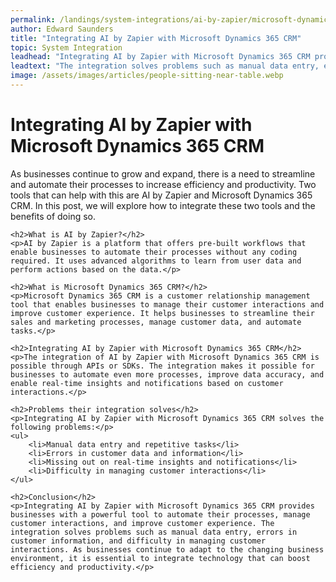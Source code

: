 ```yaml
---
permalink: /landings/system-integrations/ai-by-zapier/microsoft-dynamics-365-crm
author: Edward Saunders
title: "Integrating AI by Zapier with Microsoft Dynamics 365 CRM"
topic: System Integration
leadhead: "Integrating AI by Zapier with Microsoft Dynamics 365 CRM provides businesses with a powerful tool to automate their processes, manage customer interactions, and improve customer experience"
leadtext: "The integration solves problems such as manual data entry, errors in customer information, and difficulty in managing customer interactions. As businesses continue to adapt to the changing business environment, it is essential to integrate technology that can boost efficiency and productivity."
image: /assets/images/articles/people-sitting-near-table.webp
---
```

<div class="arttext">	<h1>Integrating AI by Zapier with Microsoft Dynamics 365 CRM</h1>
	<p>As businesses continue to grow and expand, there is a need to streamline and automate their processes to increase efficiency and productivity. Two tools that can help with this are AI by Zapier and Microsoft Dynamics 365 CRM. In this post, we will explore how to integrate these two tools and the benefits of doing so.</p>

	<h2>What is AI by Zapier?</h2>
	<p>AI by Zapier is a platform that offers pre-built workflows that enable businesses to automate their processes without any coding required. It uses advanced algorithms to learn from user data and perform actions based on the data.</p>

	<h2>What is Microsoft Dynamics 365 CRM?</h2>
	<p>Microsoft Dynamics 365 CRM is a customer relationship management tool that enables businesses to manage their customer interactions and improve customer experience. It helps businesses to streamline their sales and marketing processes, manage customer data, and automate tasks.</p>

	<h2>Integrating AI by Zapier with Microsoft Dynamics 365 CRM</h2>
	<p>The integration of AI by Zapier with Microsoft Dynamics 365 CRM is possible through APIs or SDKs. The integration makes it possible for businesses to automate even more processes, improve data accuracy, and enable real-time insights and notifications based on customer interactions.</p>

	<h2>Problems their integration solves</h2>
	<p>Integrating AI by Zapier with Microsoft Dynamics 365 CRM solves the following problems:</p>
	<ul>
		<li>Manual data entry and repetitive tasks</li>
		<li>Errors in customer data and information</li>
		<li>Missing out on real-time insights and notifications</li>
		<li>Difficulty in managing customer interactions</li>
	</ul>

	<h2>Conclusion</h2>
	<p>Integrating AI by Zapier with Microsoft Dynamics 365 CRM provides businesses with a powerful tool to automate their processes, manage customer interactions, and improve customer experience. The integration solves problems such as manual data entry, errors in customer information, and difficulty in managing customer interactions. As businesses continue to adapt to the changing business environment, it is essential to integrate technology that can boost efficiency and productivity.</p>

</div>